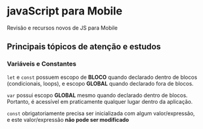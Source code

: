 # javaScript para Mobile

 Revisão e recursos novos de JS para Mobile

 ## Principais tópicos de atenção e estudos

 ### Variáveis e Constantes

 `let` e `const` possuem escopo de **BLOCO** quando declarado dentro de blocos (condicionais, loops), e escopo **GLOBAL** quando declarado fora de blocos.

 `var` possui escopo **GLOBAL** mesmo quando declarado dentro de blocos. Portanto, é acessível em praticamente qualquer lugar dentro da aplicação.

 `const` obrigatoriamente precisa ser inicializada com algum valor/expressão, e este valor/expressão **não pode ser modificado**
